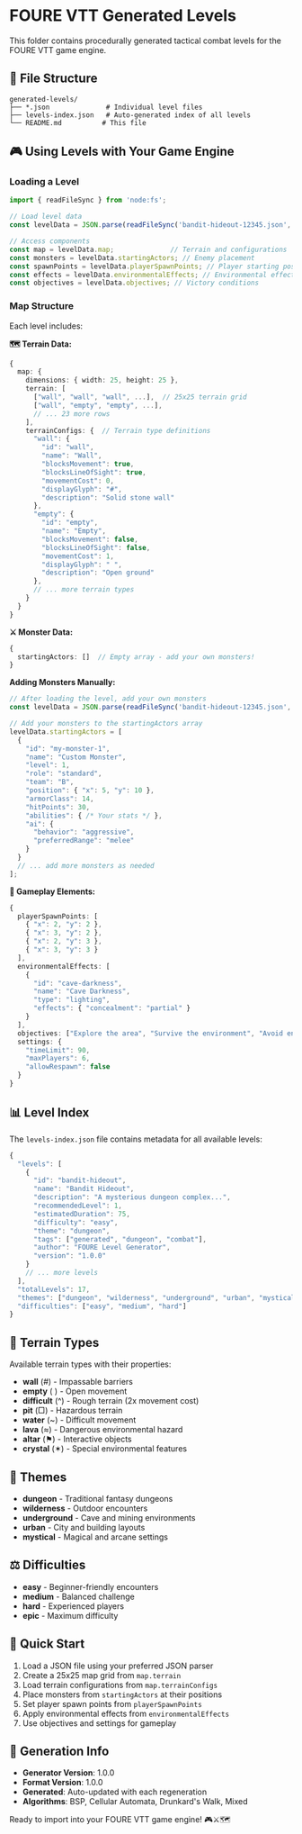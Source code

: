 # FOURE VTT Generated Levels

This folder contains procedurally generated tactical combat levels for the FOURE VTT game engine.

## 📁 File Structure

```
generated-levels/
├── *.json              # Individual level files
├── levels-index.json   # Auto-generated index of all levels
└── README.md          # This file
```

## 🎮 Using Levels with Your Game Engine

### Loading a Level

```typescript
import { readFileSync } from 'node:fs';

// Load level data
const levelData = JSON.parse(readFileSync('bandit-hideout-12345.json', 'utf8'));

// Access components
const map = levelData.map;              // Terrain and configurations
const monsters = levelData.startingActors; // Enemy placement
const spawnPoints = levelData.playerSpawnPoints; // Player starting positions
const effects = levelData.environmentalEffects; // Environmental effects
const objectives = levelData.objectives; // Victory conditions
```

### Map Structure

Each level includes:

**🗺️ Terrain Data:**
```typescript
{
  map: {
    dimensions: { width: 25, height: 25 },
    terrain: [
      ["wall", "wall", "wall", ...],  // 25x25 terrain grid
      ["wall", "empty", "empty", ...],
      // ... 23 more rows
    ],
    terrainConfigs: {  // Terrain type definitions
      "wall": {
        "id": "wall",
        "name": "Wall",
        "blocksMovement": true,
        "blocksLineOfSight": true,
        "movementCost": 0,
        "displayGlyph": "#",
        "description": "Solid stone wall"
      },
      "empty": {
        "id": "empty",
        "name": "Empty",
        "blocksMovement": false,
        "blocksLineOfSight": false,
        "movementCost": 1,
        "displayGlyph": " ",
        "description": "Open ground"
      },
      // ... more terrain types
    }
  }
}
```

**⚔️ Monster Data:**
```typescript
{
  startingActors: []  // Empty array - add your own monsters!
}
```

**Adding Monsters Manually:**
```typescript
// After loading the level, add your own monsters
const levelData = JSON.parse(readFileSync('bandit-hideout-12345.json', 'utf8'));

// Add your monsters to the startingActors array
levelData.startingActors = [
  {
    "id": "my-monster-1",
    "name": "Custom Monster",
    "level": 1,
    "role": "standard",
    "team": "B",
    "position": { "x": 5, "y": 10 },
    "armorClass": 14,
    "hitPoints": 30,
    "abilities": { /* Your stats */ },
    "ai": {
      "behavior": "aggressive",
      "preferredRange": "melee"
    }
  }
  // ... add more monsters as needed
];
```

**🎯 Gameplay Elements:**
```typescript
{
  playerSpawnPoints: [
    { "x": 2, "y": 2 },
    { "x": 3, "y": 2 },
    { "x": 2, "y": 3 },
    { "x": 3, "y": 3 }
  ],
  environmentalEffects: [
    {
      "id": "cave-darkness",
      "name": "Cave Darkness",
      "type": "lighting",
      "effects": { "concealment": "partial" }
    }
  ],
  objectives: ["Explore the area", "Survive the environment", "Avoid environmental hazards"],
  settings: {
    "timeLimit": 90,
    "maxPlayers": 6,
    "allowRespawn": false
  }
}
```

## 📊 Level Index

The `levels-index.json` file contains metadata for all available levels:

```typescript
{
  "levels": [
    {
      "id": "bandit-hideout",
      "name": "Bandit Hideout",
      "description": "A mysterious dungeon complex...",
      "recommendedLevel": 1,
      "estimatedDuration": 75,
      "difficulty": "easy",
      "theme": "dungeon",
      "tags": ["generated", "dungeon", "combat"],
      "author": "FOURE Level Generator",
      "version": "1.0.0"
    }
    // ... more levels
  ],
  "totalLevels": 17,
  "themes": ["dungeon", "wilderness", "underground", "urban", "mystical"],
  "difficulties": ["easy", "medium", "hard"]
}
```

## 🔧 Terrain Types

Available terrain types with their properties:

- **wall** (#) - Impassable barriers
- **empty** ( ) - Open movement
- **difficult** (^) - Rough terrain (2x movement cost)
- **pit** (□) - Hazardous terrain
- **water** (~) - Difficult movement
- **lava** (≈) - Dangerous environmental hazard
- **altar** (⚑) - Interactive objects
- **crystal** (✶) - Special environmental features

## 🎨 Themes

- **dungeon** - Traditional fantasy dungeons
- **wilderness** - Outdoor encounters
- **underground** - Cave and mining environments
- **urban** - City and building layouts
- **mystical** - Magical and arcane settings

## ⚖️ Difficulties

- **easy** - Beginner-friendly encounters
- **medium** - Balanced challenge
- **hard** - Experienced players
- **epic** - Maximum difficulty

## 🚀 Quick Start

1. Load a JSON file using your preferred JSON parser
2. Create a 25x25 map grid from `map.terrain`
3. Load terrain configurations from `map.terrainConfigs`
4. Place monsters from `startingActors` at their positions
5. Set player spawn points from `playerSpawnPoints`
6. Apply environmental effects from `environmentalEffects`
7. Use objectives and settings for gameplay

## 📝 Generation Info

- **Generator Version**: 1.0.0
- **Format Version**: 1.0.0
- **Generated**: Auto-updated with each regeneration
- **Algorithms**: BSP, Cellular Automata, Drunkard's Walk, Mixed

Ready to import into your FOURE VTT game engine! 🎮⚔️🗺️
